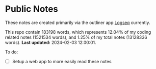# Public Notes

These notes are created primarily via the outliner app [Logseq](https://github.com/logseq/logseq) currently.

This repo contain 183198 words, which represents 12.04% of my coding related notes (1521534 words), and 1.25% of my total notes (13128336 words). **Last updated:** 2024-02-03 12:00:01. 

To do:

- [ ] Setup a web app to more easily read these notes
